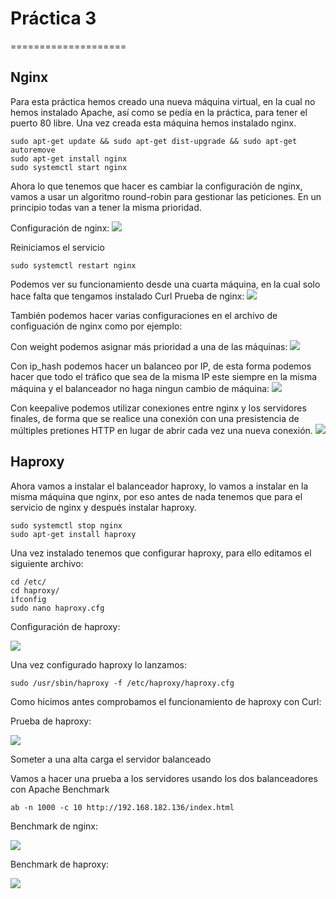 # Práctica 3
====================

## Nginx

Para esta práctica hemos creado una nueva máquina virtual, en la cual no hemos instalado Apache, así como se pedía en la práctica, para tener el puerto 80 libre.
Una vez creada esta máquina hemos instalado nginx.
```shell
sudo apt-get update && sudo apt-get dist-upgrade && sudo apt-get
autoremove
sudo apt-get install nginx
sudo systemctl start nginx
```
Ahora lo que tenemos que hacer es cambiar la configuración de nginx, vamos a usar un algoritmo round-robin para gestionar las peticiones. En un principio todas van a tener la misma prioridad.

Configuración de nginx:
<img src="https://github.com/Olivencia/ugr_swad/blob/master/practica3/img/configNginx.PNG">

Reiniciamos el servicio
```shell
sudo systemctl restart nginx
```
Podemos ver su funcionamiento desde una cuarta máquina, en la cual solo hace falta que tengamos instalado Curl
Prueba de nginx:
<img src="https://github.com/Olivencia/ugr_swad/blob/master/practica3/img/pruebaNginx.PNG">

También podemos hacer varias configuraciones en el archivo de configuación de nginx como por ejemplo:

Con weight podemos asignar más prioridad a una de las máquinas:
<img src="https://github.com/Olivencia/ugr_swad/blob/master/practica3/img/configNginx2.PNG">

Con ip_hash podemos hacer un balanceo por IP,  de esta forma podemos hacer que todo el tráfico que sea de la misma IP este siempre en la misma máquina y el balanceador no haga ningun cambio de máquina:
<img src="https://github.com/Olivencia/ugr_swad/blob/master/practica3/img/configNginx3.PNG">

Con keepalive podemos utilizar conexiones entre nginx y los servidores finales, de forma que se realice una conexión con una presistencia de múltiples pretiones HTTP en lugar de abrir cada vez una nueva conexión.
<img src="https://github.com/Olivencia/ugr_swad/blob/master/practica3/img/configNginx4.PNG">

## Haproxy

Ahora vamos a instalar el balanceador haproxy, lo vamos a instalar en la misma máquina que nginx, por eso antes de nada tenemos que para el servicio de nginx y después instalar haproxy.
```shell
sudo systemctl stop nginx
sudo apt-get install haproxy 
```

Una vez instalado tenemos que configurar haproxy, para ello editamos el siguiente archivo:
```shell
cd /etc/
cd haproxy/
ifconfig
sudo nano haproxy.cfg 
```
Configuración de haproxy:

<img src="https://github.com/Olivencia/ugr_swad/blob/master/practica3/img/pruebaHaproxy.PNG">

Una vez configurado haproxy lo lanzamos:
```shell
sudo /usr/sbin/haproxy -f /etc/haproxy/haproxy.cfg
```
Como hicimos antes comprobamos el funcionamiento de haproxy con Curl:

Prueba de haproxy:

<img src="https://github.com/Olivencia/ugr_swad/blob/master/practica3/img/pruebaHaproxy.PNG">

Someter a una alta carga el servidor balanceado

Vamos a hacer una prueba a los servidores usando los dos balanceadores con Apache Benchmark 
```shell
ab -n 1000 -c 10 http://192.168.182.136/index.html
```
Benchmark de nginx:

<img src="https://github.com/Olivencia/ugr_swad/blob/master/practica3/img/testNginx.PNG">

Benchmark de haproxy:

<img src="https://github.com/Olivencia/ugr_swad/blob/master/practica3/img/testHaproxi.PNG">






